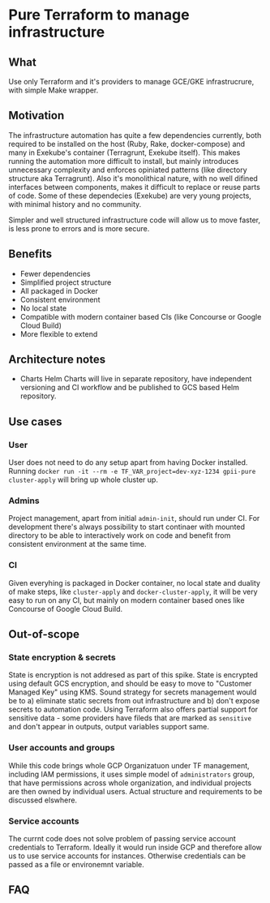 # Pure Terraform to manage infrastructure

## What
Use only Terraform and it's providers to manage GCE/GKE infrastrucrure, with
simple Make wrapper.

## Motivation

The infrastructure automation has quite a few dependencies currently, both
required to be installed on the host (Ruby, Rake, docker-compose) and many in
Exekube's container (Terragrunt, Exekube itself). This makes running the
automation more difficult to install, but mainly introduces unnecessary
complexity and enforces opiniated patterns (like directory structure aka Terragrunt).
Also it's monolithical nature, with no well difined interfaces between
components, makes it difficult to replace or reuse parts of code. Some of these
dependecies (Exekube) are very young projects, with minimal history and no
community.

Simpler and well structured infrastructure code will allow us to move faster,
is less prone to errors and is more secure.

## Benefits
- Fewer dependencies
- Simplified project structure
- All packaged in Docker
- Consistent environment
- No local state
- Compatible with modern container based CIs (like Concourse or Google Cloud
  Build)
- More flexible to extend

## Architecture notes
- Charts
  Helm Charts will live in separate repository, have independent versioning and CI
  workflow and be published to GCS based Helm repository.

## Use cases

### User
User does not need to do any setup apart from having Docker installed. Running
`docker run -it --rm -e TF_VAR_project=dev-xyz-1234 gpii-pure cluster-apply`
will bring up whole cluster up.

### Admins
Project management, apart from initial `admin-init`, should run under CI. For
development there's always possibility to start continaer with mounted directory
to be able to interactively work on code and benefit from consistent environment
at the same time.

### CI
Given everyhing is packaged in Docker container, no local state and duality
of make steps, like `cluster-apply` and `docker-cluster-apply`, it will be
very easy to run on any CI, but mainly on modern container based ones like
Concourse of Google Cloud Build.

## Out-of-scope

### State encryption & secrets
State is encryption is not addresed as part of this spike. State is encrypted
using default GCS encryption, and should be easy to move to "Customer Managed
Key" using KMS.
Sound  strategy for secrets management would be to a) eliminate static secrets
from out infrastructure and b) don't expose secrets to automation code. Using
Terraform also offers partial support for sensitive data - some providers have
fileds that are marked as `sensitive` and don't appear in outputs, output
variables support same.

### User accounts and groups
While this code brings whole GCP Organizatuon under TF management, including IAM
permissions, it uses simple model of `administrators` group, that have
permissions across whole organization, and individual projects are then owned by
individual users. Actual structure and requirements to be discussed elswhere.

### Service accounts
The currnt code does not solve problem of passing service account credentials to
Terraform. Ideally it would run inside GCP and therefore allow us to use
service accounts for instances. Otherwise credentials can be passed as a file or
environemnt variable.

## FAQ
